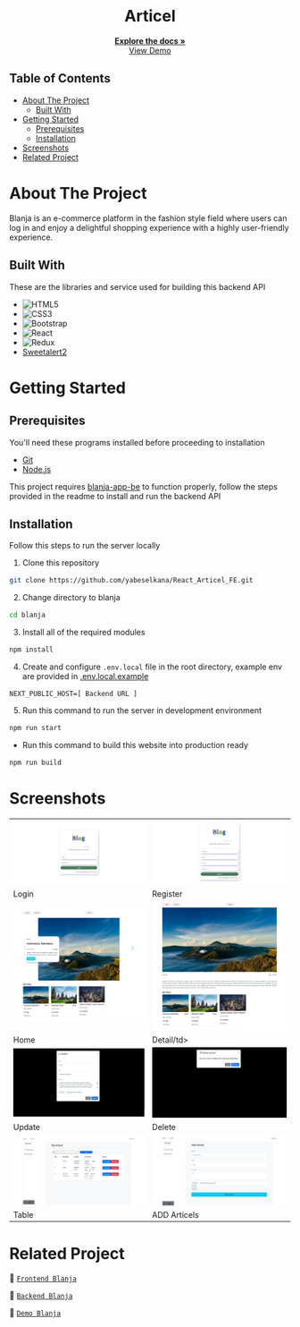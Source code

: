 <br />
<p align="center">
  <div align="center">
    <h1 align="center">Articel</h1>
  </div>

  <p align="center">
    <a href="https://github.com/yabeselkana/React_Articel_FE.git"><strong>Explore the docs »</strong></a>
    <br />
    <a href="https://react-articel-fe.vercel.app/">View Demo</a>
  </p>
</p>

## Table of Contents

- [About The Project](#about-the-project)
  - [Built With](#built-with)
- [Getting Started](#getting-started)
  - [Prerequisites](#prerequisites)
  - [Installation](#installation)
- [Screenshots](#screenshots)
- [Related Project](#related-project)

# About The Project

Blanja is an e-commerce platform in the fashion style field where users can log in and enjoy a delightful shopping experience with a highly user-friendly experience.

## Built With

These are the libraries and service used for building this backend API

- ![HTML5](https://img.shields.io/badge/html5-%23E34F26.svg?style=for-the-badge&logo=html5&logoColor=white)
- ![CSS3](https://img.shields.io/badge/css3-%231572B6.svg?style=for-the-badge&logo=css3&logoColor=white)
- ![Bootstrap](https://img.shields.io/badge/bootstrap-%238511FA.svg?style=for-the-badge&logo=bootstrap&logoColor=white)
- ![React](https://img.shields.io/badge/react-%2320232a.svg?style=for-the-badge&logo=react&logoColor=%2361DAFB)
- ![Redux](https://img.shields.io/badge/redux-%23593d88.svg?style=for-the-badge&logo=redux&logoColor=white)
- [Sweetalert2](https://sweetalert2.github.io)

# Getting Started

## Prerequisites

You'll need these programs installed before proceeding to installation

- [Git](https://git-scm.com/downloads)
- [Node.js](https://nodejs.org/en/download)

This project requires [blanja-app-be](https://github.com/yabeselkana/backend_express.js.git) to function properly, follow the steps provided in the readme to install and run the backend API

## Installation

Follow this steps to run the server locally

1. Clone this repository

```sh
git clone https://github.com/yabeselkana/React_Articel_FE.git
```

2. Change directory to blanja

```sh
cd blanja
```

3. Install all of the required modules

```sh
npm install
```

4. Create and configure `.env.local` file in the root directory, example env are provided in [.env.local.example](./.env.local.example)

```env
NEXT_PUBLIC_HOST=[ Backend URL ]
```

5. Run this command to run the server in development environment

```sh
npm run start
```

- Run this command to build this website into production ready

```sh
npm run build
```

# Screenshots

<table>
  <tr>
    <td><img width="350px" src="./doc/login.png" border="0" alt="Login" /></td>
    <td> <img width="350px" src="./doc/register.png" border="0"  alt="Register" /></td>
  </tr>
  <tr>
    <td>Login</td>
    <td>Register</td>
  </tr>
  <tr>
    <td><img width="350px" src="./doc/Home.png" border="0" alt="Profile" /> </td>
    <td><img width="350px" src="./doc/detail.png" border="0" alt="Profile" /> </td>
  </tr>
  <tr>
    <td>Home</td>
    <td>Detail/td>
  </tr>
  <tr>
    <td><img width="350px" src="./doc/update.png" border="0" alt="Hire" /> </td>
    <td><img width="350px" src="./doc/delete.png" border="0" alt="Hire" /> </td>
  </tr>
  <tr>
    <td>Update </td>
    <td>Delete</td>
  </tr>
  <tr>
    <td><img width="350px" src="./doc/artices.png" border="0" alt="Search" /></td>
    <td><img width="350px" src="./doc/addArticel.png" border="0" alt="Detail Talent" /> </td>
  </tr>
  <tr>
    <td>Table</td>
    <td>ADD Articels</td>
  </tr>

</table>

# Related Project

:rocket: [`Frontend Blanja`](https://github.com/yabeselkana/React_Articel_FE.git)

:rocket: [`Backend Blanja`](https://github.com/yabeselkana/backend_express.js.git)

:rocket: [`Demo Blanja`](https://react-articel-fe.vercel.app/)
